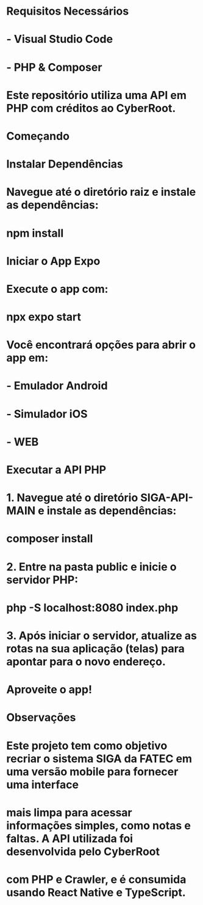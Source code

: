# Requisitos Necessários

# - Visual Studio Code
# - PHP & Composer
#
# Este repositório utiliza uma API em PHP com créditos ao CyberRoot.

# Começando

# Instalar Dependências
# Navegue até o diretório raiz e instale as dependências:
#
#   npm install

# Iniciar o App Expo
# Execute o app com:
#
#   npx expo start
#
# Você encontrará opções para abrir o app em:
#
# - Emulador Android
# - Simulador iOS
# - WEB

# Executar a API PHP
#
# 1. Navegue até o diretório SIGA-API-MAIN e instale as dependências:
#
#    composer install
#
# 2. Entre na pasta public e inicie o servidor PHP:
#
#    php -S localhost:8080 index.php
#
# 3. Após iniciar o servidor, atualize as rotas na sua aplicação (telas) para apontar para o novo endereço.

# Aproveite o app!

# Observações
#
# Este projeto tem como objetivo recriar o sistema SIGA da FATEC em uma versão mobile para fornecer uma interface
# mais limpa para acessar informações simples, como notas e faltas. A API utilizada foi desenvolvida pelo CyberRoot
# com PHP e Crawler, e é consumida usando React Native e TypeScript.
